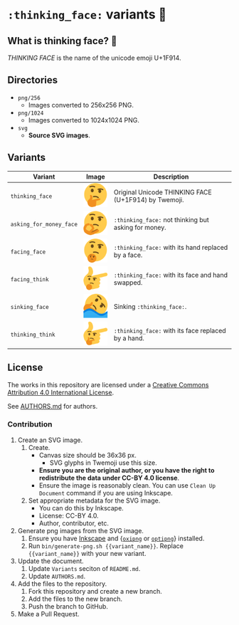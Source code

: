 # `:thinking_face:` variants 🤔

## What is thinking face? 🤔

_THINKING FACE_ is the name of the unicode emoji U+1F914.

## Directories

* `png/256`
    + Images converted to 256x256 PNG.
* `png/1024`
    + Images converted to 1024x1024 PNG.
* `svg`
    + **Source SVG images**.

## Variants

<!-- GitHub renders usual texts in README.md with 16px font. -->
| Variant | Image | Description |
|---------|-------|-------------|
| `thinking_face` | <img src="svg/thinking_face.svg" width="64"/> | Original Unicode THINKING FACE (U+1F914) by Twemoji. |
| `asking_for_money_face` | <img src="svg/asking_for_money_face.svg" width="64"/> | `:thinking_face:` not thinking but asking for money. |
| `facing_face` | <img src="svg/facing_face.svg" width="64"/> | `:thinking_face:` with its hand replaced by a face. |
| `facing_think` | <img src="svg/facing_think.svg" width="64"/> | `:thinking_face:` with its face and hand swapped. |
| `sinking_face` | <img src="svg/sinking_face.svg" width="64"/> | Sinking `:thinking_face:`. |
| `thinking_think` | <img src="svg/thinking_think.svg" width="64"/> | `:thinking_face:` with its face replaced by a hand. |

## License

The works in this repository are licensed under a
[Creative Commons Attribution 4.0 International License](https://creativecommons.org/licenses/by/4.0/deed).

See [AUTHORS.md](AUTHORS.md) for authors.

### Contribution

1. Create an SVG image.
    1. Create.
        + Canvas size should be 36x36 px.
            - SVG glyphs in Twemoji use this size.
        + **Ensure you are the original author, or you have the right to
          redistribute the data under CC-BY 4.0 license**.
        + Ensure the image is reasonably clean.
          You can use `Clean Up Document` command if you are using Inkscape.
    2. Set appropriate metadata for the SVG image.
        + You can do this by Inkscape.
        + License: CC-BY 4.0.
        + Author, contributor, etc.
2. Generate png images from the SVG image.
    1. Ensure you have [Inkscape](https://inkscape.org/) and
      {[`oxipng`](https://github.com/shssoichiro/oxipng/) or [`optipng`](http://optipng.sourceforge.net/)} installed.
    2. Run `bin/generate-png.sh {{variant_name}}`.
      Replace `{{variant_name}}` with your new variant.
3. Update the document.
    1. Update `Variants` seciton of `README.md`.
    2. Update `AUTHORS.md`.
4. Add the files to the repository.
    1. Fork this repository and create a new branch.
    2. Add the files to the new branch.
    3. Push the branch to GitHub.
5. Make a Pull Request.
